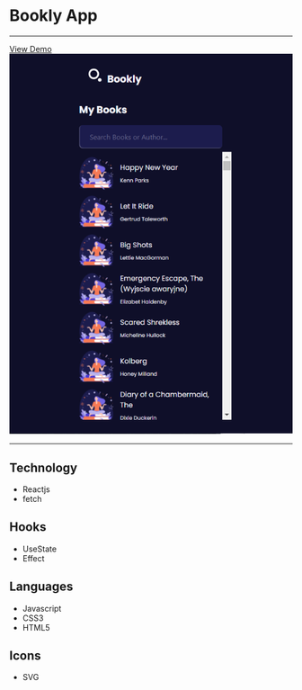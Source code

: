 # Bookly App

---

[View Demo](https://bookly-app-proj.netlify.app/)
![Bookly App Preview](./public/bookly_app_preview.PNG)

---

## Technology

- Reactjs
- fetch

## Hooks

- UseState
- Effect

## Languages

- Javascript
- CSS3
- HTML5

## Icons

- SVG
